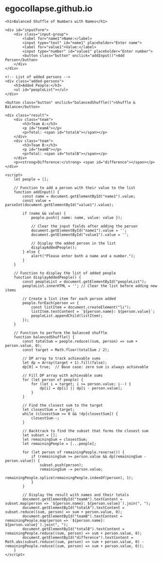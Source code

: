 # egocollapse.github.io
<html lang="en">
<head>
    <meta charset="UTF-8">
    <meta name="viewport" content="width=device-width, initial-scale=1.0">
    <title>Balanced Shuffle with Names and Numbers</title>
    <style>
        body {
            font-family: Arial, sans-serif;
            padding: 20px;
        }
        .button {
            padding: 10px 20px;
            font-size: 16px;
            cursor: pointer;
            margin-top: 10px;
        }
        .result {
            margin-top: 20px;
        }
        .team {
            margin-bottom: 10px;
        }
        .input-group {
            margin-bottom: 10px;
        }
        .input-group input {
            padding: 8px;
            margin: 5px 0;
        }
        .added-persons {
            margin-top: 20px;
        }
        .added-persons ul {
            list-style-type: none;
            padding-left: 0;
        }
        .added-persons li {
            padding: 5px;
        }
    </style>
</head>
<body>

    <h1>Balanced Shuffle of Numbers with Names</h1>

    <div id="inputForm">
        <div class="input-group">
            <label for="name1">Name:</label>
            <input type="text" id="name1" placeholder="Enter name">
            <label for="value1">Value:</label>
            <input type="number" id="value1" placeholder="Enter number">
            <button class="button" onclick="addInput()">Add Person</button>
        </div>
    </div>

    <!-- List of added persons -->
    <div class="added-persons">
        <h3>Added People:</h3>
        <ul id="peopleList"></ul>
    </div>

    <button class="button" onclick="balancedShuffle()">Shuffle & Balance</button>

    <div class="result">
        <div class="team">
            <h3>Team A:</h3>
            <p id="teamA"></p>
            <p>Total: <span id="totalA"></span></p>
        </div>
        <div class="team">
            <h3>Team B:</h3>
            <p id="teamB"></p>
            <p>Total: <span id="totalB"></span></p>
        </div>
        <p><strong>Difference:</strong> <span id="difference"></span></p>
    </div>

    <script>
        let people = [];

        // Function to add a person with their value to the list
        function addInput() {
            const name = document.getElementById("name1").value;
            const value = parseInt(document.getElementById("value1").value);

            if (name && value) {
                people.push({ name: name, value: value });

                // Clear the input fields after adding the person
                document.getElementById("name1").value = '';
                document.getElementById("value1").value = '';

                // Display the added person in the list
                displayAddedPeople();
            } else {
                alert("Please enter both a name and a number.");
            }
        }

        // Function to display the list of added people
        function displayAddedPeople() {
            const peopleList = document.getElementById("peopleList");
            peopleList.innerHTML = ''; // Clear the list before adding new items

            // Create a list item for each person added
            people.forEach(person => {
                const listItem = document.createElement("li");
                listItem.textContent = `${person.name}: ${person.value}`;
                peopleList.appendChild(listItem);
            });
        }

        // Function to perform the balanced shuffle
        function balancedShuffle() {
            const totalSum = people.reduce((sum, person) => sum + person.value, 0);
            const target = Math.floor(totalSum / 2);

            // DP array to track achievable sums
            let dp = Array(target + 1).fill(false);
            dp[0] = true;  // Base case: zero sum is always achievable

            // Fill DP array with achievable sums
            for (let person of people) {
                for (let i = target; i >= person.value; i--) {
                    dp[i] = dp[i] || dp[i - person.value];
                }
            }

            // Find the closest sum to the target
            let closestSum = target;
            while (closestSum >= 0 && !dp[closestSum]) {
                closestSum--;
            }

            // Backtrack to find the subset that forms the closest sum
            let subset = [];
            let remainingSum = closestSum;
            let remainingPeople = [...people];

            for (let person of remainingPeople.reverse()) {
                if (remainingSum >= person.value && dp[remainingSum - person.value]) {
                    subset.push(person);
                    remainingSum -= person.value;
                    remainingPeople.splice(remainingPeople.indexOf(person), 1);
                }
            }

            // Display the result with names and their totals
            document.getElementById("teamA").textContent = subset.map(person => `${person.name}: ${person.value}`).join(", ");
            document.getElementById("totalA").textContent = subset.reduce((sum, person) => sum + person.value, 0);
            document.getElementById("teamB").textContent = remainingPeople.map(person => `${person.name}: ${person.value}`).join(", ");
            document.getElementById("totalB").textContent = remainingPeople.reduce((sum, person) => sum + person.value, 0);
            document.getElementById("difference").textContent = Math.abs(subset.reduce((sum, person) => sum + person.value, 0) - remainingPeople.reduce((sum, person) => sum + person.value, 0));
        }
    </script>

</body>
</html>

